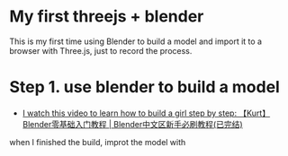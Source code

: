 # My first threejs + blender

This is my first time using Blender to build a model and import it to a browser with Three.js, just to record the process.

# Step 1. use blender to build a model

- [I watch this video to learn how to build a girl step by step: 【Kurt】Blender零基础入门教程 | Blender中文区新手必刷教程(已完结)](https://www.bilibili.com/video/BV14u41147YH/?vd_source=d4980d8e89a61c578e17921933e9cace)

when I finished the build, improt the model with 
